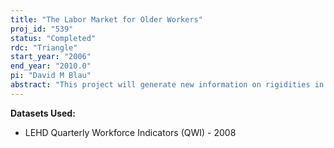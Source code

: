 ```yaml
---
title: "The Labor Market for Older Workers"
proj_id: "539"
status: "Completed"
rdc: "Triangle"
start_year: "2006"
end_year: "2010.0"
pi: "David M Blau"
abstract: "This project will generate new information on rigidities in the labor market for older workers by using rich longitudinal survey data on individuals matched to employment data on the firms that employ them. The individual data are from the Survey of Program Participation and the employer data are from the Longitudinal Employer-Household Dynamics files. The aims of this project are to address the following issues: (1) What accounts for differences in the age structure of employment across firms? Why do some firms employ a larger proportion of older workers than others, and why do some firms hire a larger share of older workers than others? Do differences in the age structure of employment across firms indicate the existence of labor market rigidities? (2) How does the age composition of employment and hiring in a firm affect hours worked and the rate of exit from the firm of older workers relative to younger workers, both to other firms and to nonemployment, controlling for the effects of worker characteristics? (3) What are the main factors responsible for rigidity in the labor market and its differential effects on older relative to younger workers? The main alter-native explanations that can be analyzed with matched worker-firm data are technology-based—fixed costs of hiring, training, and employment; team production considerations; costly monitoring of worker effort; and firm-specific human capital. These explanations can be studied with matched worker-firm data because technology is firm specific, even within industries. The project will address these questions by estimating regressions models explaining labor market transitions of workers as a function of the age distribution of employment in their firms, con-trolling for worker characteristics. The project will also estimate structural equilibrium models of the labor market intended to explain variation in the age structure of employment across firms."
---
```


**Datasets Used:**

  - LEHD Quarterly Workforce Indicators (QWI) - 2008 

